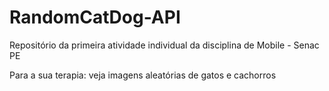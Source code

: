 # RandomCatDog-API
Repositório da primeira atividade individual da disciplina de Mobile - Senac PE

Para a sua terapia: veja imagens aleatórias de gatos e cachorros
